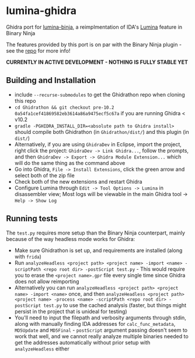 # lumina-ghidra
Ghidra port for [lumina-binja](https://github.com/ubcctf/lumina-binja), a reimplmentation of IDA's [Lumina](https://hex-rays.com/products/ida/lumina/) feature in Binary Ninja

The features provided by this port is on par with the Binary Ninja plugin - see the [repo](https://github.com/ubcctf/lumina-binja) for more info!

**CURRENTLY IN ACTIVE DEVELOPMENT - NOTHING IS FULLY STABLE YET**

## Building and Installation
 - include `--recurse-submodules` to get the Ghidrathon repo when cloning this repo
 - `cd Ghidrathon && git checkout pre-10.2 0a54fa1cef41869582eb3614a86a9475ecf5c67a` if you are running Ghidra < v10.2
 - `gradle -PGHIDRA_INSTALL_DIR=<absolute path to Ghidra install>` should compile both Ghidrathon (in `Ghidrathon/dist/`) and this plugin (in `dist/`)
 - Alternatively, if you are using `GhidraDev` in Eclipse, import the project, right click the project: `GhidraDev -> Link Ghidra...`, follow the prompts, and then `GhidraDev -> Export -> Ghidra Module Extension...` which will do the same thing as the command above
 - Go into Ghidra, `File -> Install Extensions`, click the green arrow and select both of the zip file
 - Check both of the new extensions and restart Ghidra
 - Configure Lumina through `Edit -> Tool Options -> Lumina` in disassembler view; Most logs will be viewable in the main Ghidra tool -> `Help -> Show Log`

## Running tests
The `test.py` requires more setup than the Binary Ninja counterpart, mainly because of the way headless mode works for Ghidra:
 - Make sure Ghidrathon is set up, and requirements are installed (along with `frida`)
 - Run `analyzeHeadless <project path> <project name> -import <name> -scriptPath <repo root dir> -postScript test.py` - This would require you to erase the `<project name>.gpr` file every single time since Ghidra does not allow reimporting
 - Alternatively you can run `analyzeHeadless <project path> <project name> -import <name>` once, and then `analyzeHeadless <project path> <project name> -process <name> -scriptPath <repo root dir> -postScript test.py` to use the cached analysis (faster, but things might persist in the project that is unideal for testing)
 - You'll need to input the filepath and verbosity arguments through stdin, along with manually finding IDA addresses for `calc_func_metadata`, `MD5Update` and `MD5Final` - `postScript` argument passing doesn't seem to work that well, and we cannot really analyze multiple binaries needed to get the addresses automatically without prior setup with `analyzeHeadless` either


